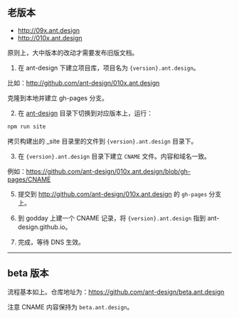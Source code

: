 ## 老版本

- http://09x.ant.design
- http://010x.ant.design

原则上，大中版本的改动才需要发布旧版文档。

1. 在 ant-design 下建立项目库，项目名为 `{version}.ant.design`。

  比如：http://github.com/ant-design/010x.ant.design

  克隆到本地并建立 gh-pages 分支。

2. 在 [ant-design](http://github.com/ant-design/ant-design) 目录下切换到对应版本上，运行：

  ```bash
  npm run site
  ```

  拷贝构建出的 _site 目录里的文件到 `{version}.ant.design` 目录下。

3. 在 `{version}.ant.design` 目录下建立 `CNAME` 文件。内容和域名一致。

  例如：https://github.com/ant-design/010x.ant.design/blob/gh-pages/CNAME

5. 提交到 http://github.com/ant-design/010x.ant.design 的 `gh-pages` 分支上。

6. 到 godday 上建一个 CNAME 记录，将 `{version}.ant.design` 指到 ant-design.github.io。

7. 完成，等待 DNS 生效。

---

## beta 版本

流程基本如上。仓库地址为：https://github.com/ant-design/beta.ant.design

注意 CNAME 内容保持为 `beta.ant.design`。
